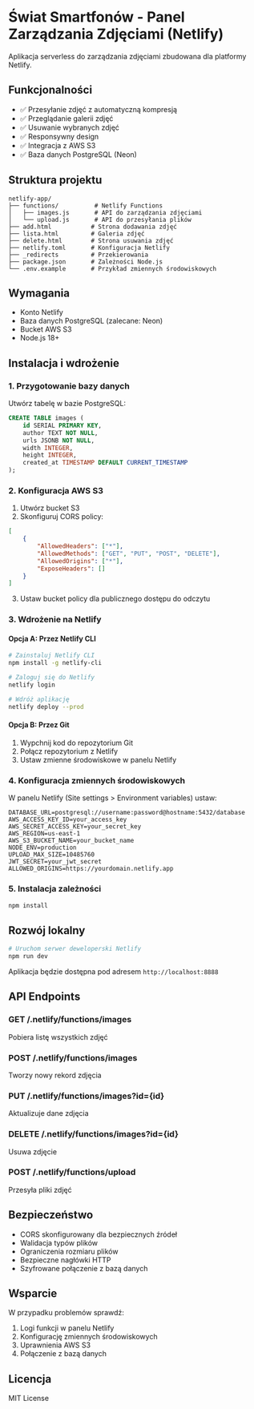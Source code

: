 # Świat Smartfonów - Panel Zarządzania Zdjęciami (Netlify)

Aplikacja serverless do zarządzania zdjęciami zbudowana dla platformy Netlify.

## Funkcjonalności

- ✅ Przesyłanie zdjęć z automatyczną kompresją
- ✅ Przeglądanie galerii zdjęć
- ✅ Usuwanie wybranych zdjęć
- ✅ Responsywny design
- ✅ Integracja z AWS S3
- ✅ Baza danych PostgreSQL (Neon)

## Struktura projektu

```
netlify-app/
├── functions/          # Netlify Functions
│   ├── images.js       # API do zarządzania zdjęciami
│   └── upload.js       # API do przesyłania plików
├── add.html           # Strona dodawania zdjęć
├── lista.html         # Galeria zdjęć
├── delete.html        # Strona usuwania zdjęć
├── netlify.toml       # Konfiguracja Netlify
├── _redirects         # Przekierowania
├── package.json       # Zależności Node.js
└── .env.example       # Przykład zmiennych środowiskowych
```

## Wymagania

- Konto Netlify
- Baza danych PostgreSQL (zalecane: Neon)
- Bucket AWS S3
- Node.js 18+

## Instalacja i wdrożenie

### 1. Przygotowanie bazy danych

Utwórz tabelę w bazie PostgreSQL:

```sql
CREATE TABLE images (
    id SERIAL PRIMARY KEY,
    author TEXT NOT NULL,
    urls JSONB NOT NULL,
    width INTEGER,
    height INTEGER,
    created_at TIMESTAMP DEFAULT CURRENT_TIMESTAMP
);
```

### 2. Konfiguracja AWS S3

1. Utwórz bucket S3
2. Skonfiguruj CORS policy:

```json
[
    {
        "AllowedHeaders": ["*"],
        "AllowedMethods": ["GET", "PUT", "POST", "DELETE"],
        "AllowedOrigins": ["*"],
        "ExposeHeaders": []
    }
]
```

3. Ustaw bucket policy dla publicznego dostępu do odczytu

### 3. Wdrożenie na Netlify

#### Opcja A: Przez Netlify CLI

```bash
# Zainstaluj Netlify CLI
npm install -g netlify-cli

# Zaloguj się do Netlify
netlify login

# Wdróż aplikację
netlify deploy --prod
```

#### Opcja B: Przez Git

1. Wypchnij kod do repozytorium Git
2. Połącz repozytorium z Netlify
3. Ustaw zmienne środowiskowe w panelu Netlify

### 4. Konfiguracja zmiennych środowiskowych

W panelu Netlify (Site settings > Environment variables) ustaw:

```
DATABASE_URL=postgresql://username:password@hostname:5432/database
AWS_ACCESS_KEY_ID=your_access_key
AWS_SECRET_ACCESS_KEY=your_secret_key
AWS_REGION=us-east-1
AWS_S3_BUCKET_NAME=your_bucket_name
NODE_ENV=production
UPLOAD_MAX_SIZE=10485760
JWT_SECRET=your_jwt_secret
ALLOWED_ORIGINS=https://yourdomain.netlify.app
```

### 5. Instalacja zależności

```bash
npm install
```

## Rozwój lokalny

```bash
# Uruchom serwer deweloperski Netlify
npm run dev
```

Aplikacja będzie dostępna pod adresem `http://localhost:8888`

## API Endpoints

### GET /.netlify/functions/images
Pobiera listę wszystkich zdjęć

### POST /.netlify/functions/images
Tworzy nowy rekord zdjęcia

### PUT /.netlify/functions/images?id={id}
Aktualizuje dane zdjęcia

### DELETE /.netlify/functions/images?id={id}
Usuwa zdjęcie

### POST /.netlify/functions/upload
Przesyła pliki zdjęć

## Bezpieczeństwo

- CORS skonfigurowany dla bezpiecznych źródeł
- Walidacja typów plików
- Ograniczenia rozmiaru plików
- Bezpieczne nagłówki HTTP
- Szyfrowane połączenie z bazą danych

## Wsparcie

W przypadku problemów sprawdź:
1. Logi funkcji w panelu Netlify
2. Konfigurację zmiennych środowiskowych
3. Uprawnienia AWS S3
4. Połączenie z bazą danych

## Licencja

MIT License